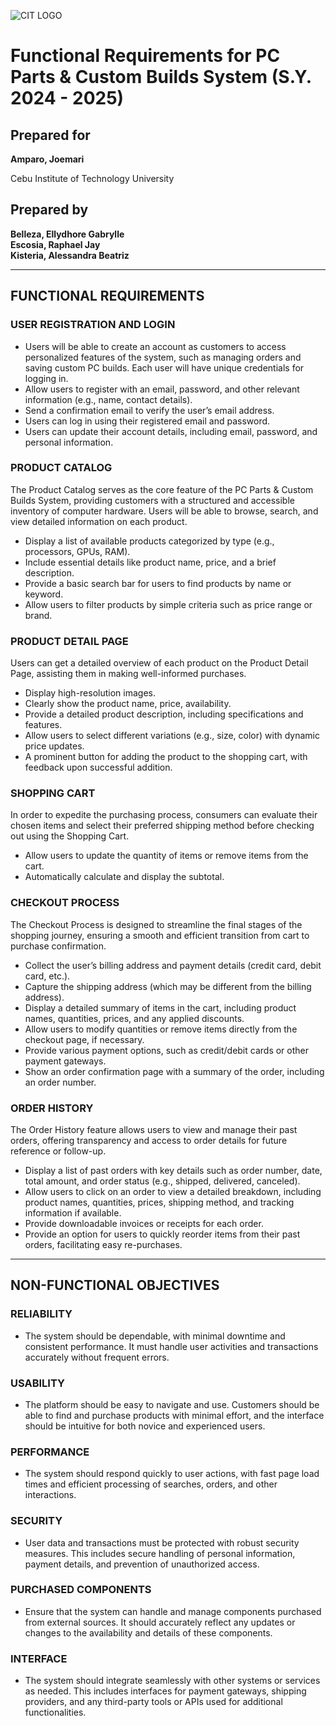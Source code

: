 ![CIT LOGO](https://cit.edu/wp-content/uploads/2023/07/cit-logo.png)


# Functional Requirements for PC Parts & Custom Builds System (S.Y. 2024 - 2025)

## Prepared for 
**Amparo, Joemari**

Cebu Institute of Technology University

## Prepared by 
**Belleza, Ellydhore Gabrylle**  
**Escosia, Raphael Jay**  
**Kisteria, Alessandra Beatriz**  

---

## FUNCTIONAL REQUIREMENTS	

### USER REGISTRATION AND LOGIN
- Users will be able to create an account as customers to access personalized features of the system, such as managing orders and saving custom PC builds. Each user will have unique credentials for logging in.
- Allow users to register with an email, password, and other relevant information (e.g., name, contact details).
- Send a confirmation email to verify the user’s email address.
- Users can log in using their registered email and password.
- Users can update their account details, including email, password, and personal information.

### PRODUCT CATALOG
The Product Catalog serves as the core feature of the PC Parts & Custom Builds System, providing customers with a structured and accessible inventory of computer hardware. Users will be able to browse, search, and view detailed information on each product.
- Display a list of available products categorized by type (e.g., processors, GPUs, RAM).
- Include essential details like product name, price, and a brief description.
- Provide a basic search bar for users to find products by name or keyword.
- Allow users to filter products by simple criteria such as price range or brand.

### PRODUCT DETAIL PAGE
Users can get a detailed overview of each product on the Product Detail Page, assisting them in making well-informed purchases. 
- Display high-resolution images.
- Clearly show the product name, price, availability.
- Provide a detailed product description, including specifications and features.
- Allow users to select different variations (e.g., size, color) with dynamic price updates.
- A prominent button for adding the product to the shopping cart, with feedback upon successful addition.

### SHOPPING CART
In order to expedite the purchasing process, consumers can evaluate their chosen items and select their preferred shipping method before checking out using the Shopping Cart.
- Allow users to update the quantity of items or remove items from the cart.
- Automatically calculate and display the subtotal.

### CHECKOUT PROCESS
The Checkout Process is designed to streamline the final stages of the shopping journey, ensuring a smooth and efficient transition from cart to purchase confirmation. 
- Collect the user’s billing address and payment details (credit card, debit card, etc.).
- Capture the shipping address (which may be different from the billing address).
- Display a detailed summary of items in the cart, including product names, quantities, prices, and any applied discounts.
- Allow users to modify quantities or remove items directly from the checkout page, if necessary.
- Provide various payment options, such as credit/debit cards or other payment gateways.
- Show an order confirmation page with a summary of the order, including an order number.

### ORDER HISTORY
The Order History feature allows users to view and manage their past orders, offering transparency and access to order details for future reference or follow-up.
- Display a list of past orders with key details such as order number, date, total amount, and order status (e.g., shipped, delivered, canceled).
- Allow users to click on an order to view a detailed breakdown, including product names, quantities, prices, shipping method, and tracking information if available.
- Provide downloadable invoices or receipts for each order.
- Provide an option for users to quickly reorder items from their past orders, facilitating easy re-purchases.

---

## NON-FUNCTIONAL OBJECTIVES
  
### RELIABILITY
- The system should be dependable, with minimal downtime and consistent performance. It must handle user activities and transactions accurately without frequent errors.

### USABILITY
- The platform should be easy to navigate and use. Customers should be able to find and purchase products with minimal effort, and the interface should be intuitive for both novice and experienced users.

### PERFORMANCE
- The system should respond quickly to user actions, with fast page load times and efficient processing of searches, orders, and other interactions.

### SECURITY
- User data and transactions must be protected with robust security measures. This includes secure handling of personal information, payment details, and prevention of unauthorized access.

### PURCHASED COMPONENTS
- Ensure that the system can handle and manage components purchased from external sources. It should accurately reflect any updates or changes to the availability and details of these components.

### INTERFACE
- The system should integrate seamlessly with other systems or services as needed. This includes interfaces for payment gateways, shipping providers, and any third-party tools or APIs used for additional functionalities.
